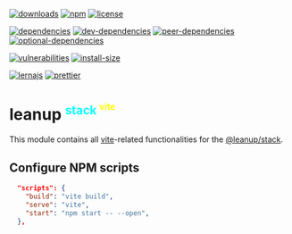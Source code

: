 [![downloads][downloads]][downloads-url]
[![npm][npm]][npm-url]
[![license][license]][license-url]

[![dependencies][dependencies]][dependencies-url]
[![dev-dependencies][dev-dependencies]][peer-dependencies-url]
[![peer-dependencies][peer-dependencies]][peer-dependencies-url]
[![optional-dependencies][optional-dependencies]][peer-dependencies-url]

[![vulnerabilities][vulnerabilities]][vulnerabilities-url]
[![install-size][install-size]][install-size-url]

[![lernajs][lernajs]][lernajs-url]
[![prettier][prettier]][prettier-url]

[leanup]: https://leanupjs.org/assets/logo.svg
[leanup-url]: https://leanupjs.org
[downloads]: https://img.shields.io/npm/dt/@leanup/stack-vite.svg
[downloads-url]: https://npmcharts.com/compare/@leanup/stack-vite
[npm]: https://img.shields.io/npm/v/@leanup/stack-vite
[npm-url]: https://www.npmjs.com/package/@leanup/stack-vite
[license]: https://img.shields.io/npm/l/@leanup/stack-vite
[license-url]: https://github.com/leanupjs/leanup/blob/master/LICENSE
[dependencies]: https://status.david-dm.org/gh/leanupjs/leanup.svg?path=packages/stack/vite&ref=release/1.1
[dependencies-url]: https://david-dm.org/leanupjs/leanup?path=packages/stack/vite&ref=release/1.1
[dev-dependencies]: https://status.david-dm.org/gh/leanupjs/leanup.svg?path=packages/stack/vite&ref=release/1.1&type=dev
[dev-dependencies-url]: https://david-dm.org/leanupjs/leanup?path=packages/stack/vite&ref=release/1.1&type=dev
[peer-dependencies]: https://status.david-dm.org/gh/leanupjs/leanup.svg?path=packages/stack/vite&ref=release/1.1&type=peer
[peer-dependencies-url]: https://david-dm.org/leanupjs/leanup?path=packages/stack/vite&ref=release/1.1&type=peer
[optional-dependencies]: https://status.david-dm.org/gh/leanupjs/leanup.svg?path=packages/stack/vite&ref=release/1.1&type=optional
[optional-dependencies-url]: https://david-dm.org/leanupjs/leanup?path=packages/stack/vite&ref=release/1.1&type=optional
[vulnerabilities]: https://snyk.io/test/npm/@leanup/stack-vite/badge.svg
[vulnerabilities-url]: https://snyk.io/test/npm/@leanup/stack-vite
[install-size]: https://packagephobia.now.sh/badge?p=@leanup/stack-vite@next
[install-size-url]: https://packagephobia.now.sh/result?p=@leanup/stack-vite@next
[lernajs]: https://img.shields.io/badge/managed%20with-lerna-blueviolet
[lernajs-url]: https://lerna.js.org
[prettier]: https://img.shields.io/badge/code_style-prettier-ff69b4.svg
[prettier-url]: https://prettier.io

<h1>leanup
<sup style="color: #0ff; font-size: 75%">stack
<sup style="color: #ff0; font-size: 75%">vite</sup></sup></h1>

This module contains all [vite]-related functionalities for the [@leanup/stack].

[vite]: https://vitejs.dev
[@leanup/stack]: https://leanupjs.org/#/modules/@leanup/stack

## Configure NPM scripts

```json
  "scripts": {
    "build": "vite build",
    "serve": "vite",
    "start": "npm start -- --open",
  },
```
